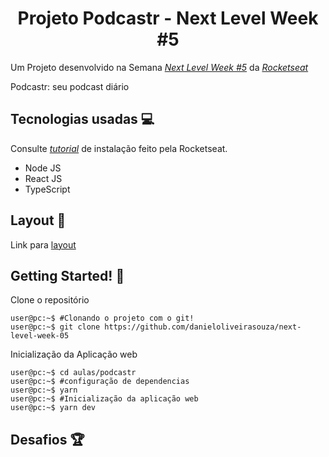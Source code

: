 <p align="center">
<!-- <img src="https://raw.githubusercontent.com/DanielOliveiraSouza/next-level-week-05/main/screenshots"/>
</p>
-->

<h1 align="center">Projeto Podcastr - Next Level Week #5</h1>


Um Projeto desenvolvido na Semana *[Next Level Week \#5](https://nextlevelweek.com)* da *[Rocketseat](https://rocketseat.com.br/)*

Podcastr: seu podcast diário

Tecnologias usadas 💻️
---
Consulte  *[tutorial](https://www.notion.so/Configura-es-do-ambiente-6dd0c69e71e141ef9492b00ba310a2fe)* de instalação feito pela Rocketseat.
+ Node JS
+ React JS
+ TypeScript
<!--+ Next JS-->

Layout 📌️
---
Link para [layout]()

Getting Started! 🚀️
---
Clone o repositório
```console
user@pc:~$ #Clonando o projeto com o git!
user@pc:~$ git clone https://github.com/danieloliveirasouza/next-level-week-05
```

Inicialização da Aplicação web 
```console
user@pc:~$ cd aulas/podcastr
user@pc:~$ #configuração de dependencias
user@pc:~$ yarn
user@pc:~$ #Inicialização da aplicação web
user@pc:~$ yarn dev
```
<!--
Deploy 💻️
---
Link do deploy [pocastr](https://podcastr-danieloliveirasouza.vercel.app)
-->

Desafios 🏆️
---
<!-- Seguem os desafios propostos  pela **Rocketseat** para levar o Moveit para o próximo nível
[Desafio Podcastr 2.0]()
-->
<!--a>
Release Notes
---
Para informaçõs sobre novas funcionalidades  e correções de *bugs* leia as *[Notas de Lançamento](https://github.com/DanielOliveiraSouza/next-level-week-04/tree/main/docs/releases_notes.md)*<br/>
-->
